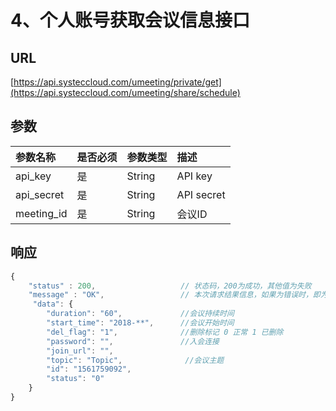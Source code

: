 # 4、个人账号获取会议信息接口

## URL

[https://api.systeccloud.com/umeeting/private/get](https://api.systeccloud.com/umeeting/share/schedule)

## 参数

| 参数名称 | 是否必须 | 参数类型 | 描述 |
| :--- | :--- | :--- | :--- |
| api\_key | 是 | String | API key |
| api\_secret | 是 | String | API secret |
| meeting\_id | 是 | String | 会议ID |

## 响应

```javascript
{
    "status" : 200,                   // 状态码，200为成功，其他值为失败
    "message" : "OK",                 // 本次请求结果信息，如果为错误时，即为详细的错误信息  
     "data": {
        "duration": "60",             //会议持续时间
        "start_time": "2018-**",      //会议开始时间
        "del_flag": "1",              //删除标记 0 正常 1 已删除
        "password": "",               //入会连接
        "join_url": "",
        "topic": "Topic",              //会议主题
        "id": "1561759092",
        "status": "0"
    }
}
```

